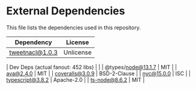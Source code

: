 # External Dependencies

This file lists the dependencies used in this repository.

| Dependency | License |
|-|-|
| tweetnacl@1.0.3 | Unlicense |

| Dev Deps (actual fanout: 452 libs) |  |
| @types/node@13.1.7 | MIT |
| ava@2.4.0 | MIT |
| coveralls@3.0.9 | BSD-2-Clause |
| nyc@15.0.0 | ISC |
| typescript@3.8.2 | Apache-2.0 |
| ts-node@8.6.2 | MIT |
